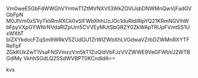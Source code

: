 Vm0weE5GbFdWWGhVYmtwT1ZtMVNXVll3WkZOVlJsbDNWMnQwVjFadGVGbFpN
M0JIVm0xS1IyTkliRmRXCk0xSlFWbXhhUzJOc1duRldiRlpYQ21KRmNGVlhW
bFpyVXpGYWNrNVdaRlZpUm5CVVEyMUtSbGRZY0ZkWApTRUpFVmtSS1UxWXhT
blZXYkdocFZqSm9WRkV5ZUdGU1ZrWlZWbXhLVGdwaVZrbDZWMnRXYTFReFpF
ZGkKUkZwT1VsaFNSVmxzVm5kT1ZuQldVbFJzVVZWWE9VeGFWbVJ2WTBGdlMy
VkhhSGdLQ25SdWVBPT0KCndldA==

kvs